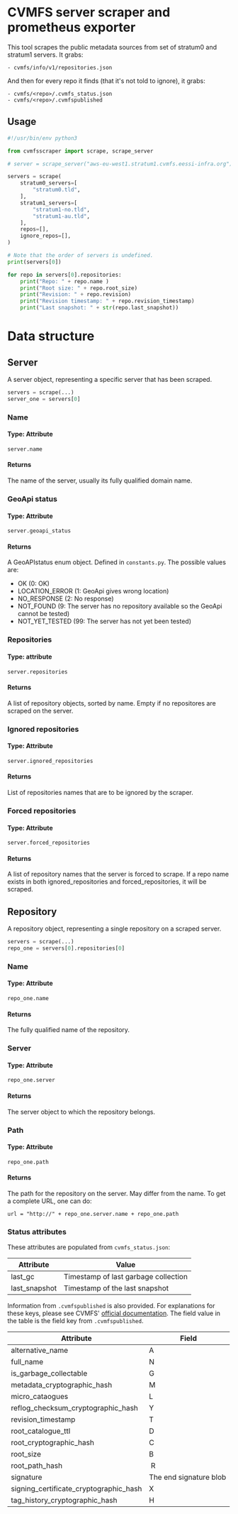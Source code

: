 # CVMFS server scraper and prometheus exporter

This tool scrapes the public metadata sources from set of stratum0 and stratum1 servers. It grabs:

    - cvmfs/info/v1/repositories.json 

And then for every repo it finds (that it's not told to ignore), it grabs:

    - cvmfs/<repo>/.cvmfs_status.json
    - cvmfs/<repo>/.cvmfspublished

## Usage

````python
#!/usr/bin/env python3

from cvmfsscraper import scrape, scrape_server

# server = scrape_server("aws-eu-west1.stratum1.cvmfs.eessi-infra.org")

servers = scrape(
    stratum0_servers=[
        "stratum0.tld",
    ],
    stratum1_servers=[
        "stratum1-no.tld",
        "stratum1-au.tld",
    ],
    repos=[],
    ignore_repos=[],
)

# Note that the order of servers is undefined.
print(servers[0])

for repo in servers[0].repositories:
    print("Repo: " + repo.name )
    print("Root size: " + repo.root_size)
    print("Revision: " + repo.revision)
    print("Revision timestamp: " + repo.revision_timestamp)
    print("Last snapshot: " + str(repo.last_snapshot))
````

# Data structure

## Server

A server object, representing a specific server that has been scraped.

````python
servers = scrape(...)
server_one = servers[0]
````

### Name

#### Type: Attribute

`server.name`

#### Returns

The name of the server, usually its fully qualified domain name.

### GeoApi status

#### Type: Attribute

`server.geoapi_status`

#### Returns

A GeoAPIstatus enum object. Defined in `constants.py`. The possible values are:

- OK (0: OK)
- LOCATION_ERROR (1: GeoApi gives wrong location)
- NO_RESPONSE (2: No response)
- NOT_FOUND (9: The server has no repository available so the GeoApi cannot be tested)
- NOT_YET_TESTED (99: The server has not yet been tested)

### Repositories

#### Type: attribute

`server.repositories`

#### Returns

A list of repository objects, sorted by name. Empty if no repositores are scraped on the server.

### Ignored repositories

#### Type: Attribute

`server.ignored_repositories`

#### Returns

List of repositories names that are to be ignored by the scraper.

### Forced repositories

#### Type: Attribute

`server.forced_repositories`

#### Returns

A list of repository names that the server is forced to scrape. If a repo name exists in both ignored_repositories and forced_repositories, it will be scraped.

## Repository

A repository object, representing a single repository on a scraped server.

````python
servers = scrape(...)
repo_one = servers[0].repositories[0]
````

### Name

#### Type: Attribute

`repo_one.name`

#### Returns

The fully qualified name of the repository.

### Server

#### Type: Attribute

`repo_one.server`

#### Returns

The server object to which the repository belongs.

### Path

#### Type: Attribute

`repo_one.path`

#### Returns

The path for the repository on the server. May differ from the name. To get a complete URL, one can do:

`url = "http://" + repo_one.server.name + repo_one.path`

### Status attributes

These attributes are populated from `cvmfs_status.json`:

| Attribute | Value |
| --- | --- |
| last_gc | Timestamp of last garbage collection |
| last_snapshot | Timestamp of the last snapshot |

Information from `.cvmfspublished` is also provided. For explanations for these keys, please see CVMFS' [official documentation](https://cvmfs.readthedocs.io/en/stable/cpt-details.html). The field value in the table is the field key from `.cvmfspublished`.

| Attribute | Field |
| --- | --- |
| alternative_name | A |
| full_name | N |
| is_garbage_collectable | G |
| metadata_cryptographic_hash | M |
| micro_cataogues | L |
| reflog_checksum_cryptographic_hash | Y |
| revision_timestamp | T |
| root_catalogue_ttl | D |
| root_cryptographic_hash | C |
| root_size | B |
| root_path_hash | R |
| signature | The end signature blob |
| signing_certificate_cryptographic_hash | X |
| tag_history_cryptographic_hash | H |
